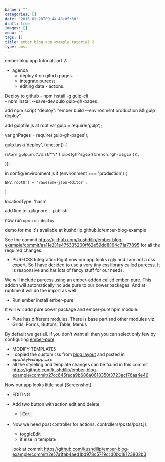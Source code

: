 ```yaml
---
banner: ""
categories: []
date: "2016-01-20T09:48:48+05:30"
draft: true
images: []
menu: ""
tags: []
title: ember blog app example tutorial 2
type: post
---
```


ember blog app tutorial part 2:

- agenda
  - deploy it on github pages.
  - integrate purecss
  - editing data - actions.



Deploy to github
	- npm install -g gulp-cli  
	- npm install --save-dev gulp gulp-gh-pages
	
add npm script 
	"deploy": "ember build --environment production && gulp deploy"
	
	

	
add gulpfile.js at root
var gulp = require('gulp');

var ghPages = require('gulp-gh-pages');



gulp.task('deploy', function() {

  return gulp.src('./dist/**/*').pipe(ghPages({branch: 'gh-pages'}));

});
	


in config/environment.js
if (environment === 'production') {

    ENV.rootUrl = '/awesome-json-editor';

  }

locationType: 'hash'

add line to .gitignore
	- .publish

now run `npm run deploy`


demo
for me it's available at 
	kushdilip.github.io/ember-blog-example


See the commit https://github.com/kushdilip/ember-blog-example/commit/aa11e201e475335200ff62e59dd8064c71a77895 for all the required changes.


- PURECSS Integration
   Right now our app looks ugly and I am not a css expert. So I have decided to use a very tiny css library called [purecss](http://purecss.io/). It is responsive and has lots of fancy stuff for our needs. 

We will include purecss using an ember-addon called ember-pure. This addon will automatically include pure to our bower packages. And at runtime it will do the import as well.

- Run ember install ember-pure

It will will add pure bower package and ember-pure npm module.


- Pure has different modules. There is base part and other  modules viz Grids, Forms, Buttons, Table, Menus

By default we get all. If you don't want all then you can select only few by configuring [ember-pure](https://github.com/mike-north/ember-pure#configuration) 




- MODIFY TEMPLATES 
- I copied the custom css from [blog layout](http://purecss.io/layouts/blog/) and pasted in app/styles/app.css
- all the styleling and template changes can be found in this commit 
https://github.com/kushdilip/ember-blog-example/commit/27dc645feca9b686a0618350f3723ecf76aa4e46

Now our app looks little neat
[Screenshot]



- EDITING
- Add two button with action edit and delete
	<nav class="nav pure-u-md-1-4">
          <ul class="nav-list">
              <li class="nav-item">
                  <button class="pure-button pure-button-primary" type="button" name="button" {{action "editPost"}}>Edit</button>
              </li>
          </ul>
        </nav>


- Now we need post controller for actions. controllers/posts/post.js
	- toggleEdit
	- if else in template

 	look at commit https://github.com/kushdilip/ember-blog-example/commit/2e57a1fab4aed1bd978c5719ccd0bc18123802b3
